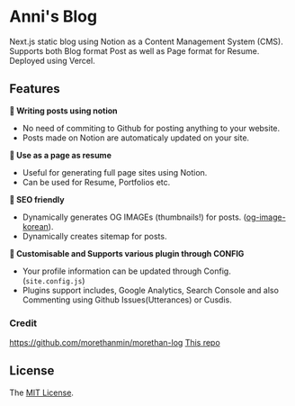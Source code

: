 # Anni's Blog

Next.js static blog using Notion as a Content Management System (CMS). Supports both Blog format Post as well as Page format for Resume. Deployed using Vercel.

## Features

**📒 Writing posts using notion**

- No need of commiting to Github for posting anything to your website.
- Posts made on Notion are automaticaly updated on your site.

**📄 Use as a page as resume**

- Useful for generating full page sites using Notion.
- Can be used for Resume, Portfolios etc.

**👀 SEO friendly**

- Dynamically generates OG IMAGEs (thumbnails!) for posts. ([og-image-korean](https://github.com/morethanmin/og-image-korean)).
- Dynamically creates sitemap for posts.

**🤖 Customisable and Supports various plugin through CONFIG**

- Your profile information can be updated through Config. (`site.config.js`)
- Plugins support includes, Google Analytics, Search Console and also Commenting using Github Issues(Utterances) or Cusdis.


### Credit
https://github.com/morethanmin/morethan-log
[This repo](https://github.com/morethanmin/morethan-log)

## License

The [MIT License](LICENSE).
